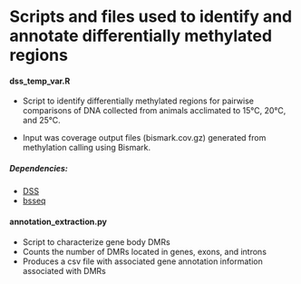 # Scripts and files used to identify and annotate differentially methylated regions

#### dss_temp_var.R
* Script to identify differentially methylated regions for pairwise comparisons of DNA collected from animals acclimated to 15°C, 20°C, and 25°C.

* Input was coverage output files (bismark.cov.gz) generated from methylation calling using Bismark.

##### Dependencies: 
* [DSS](https://www.bioconductor.org/packages/release/bioc/html/DSS.html)
* [bsseq](https://www.bioconductor.org/packages/release/bioc/html/bsseq.html)

#### annotation_extraction.py
* Script to characterize gene body DMRs
* Counts the number of DMRs located in genes, exons, and introns
* Produces a csv file with associated gene annotation information associated with DMRs
